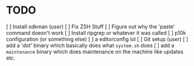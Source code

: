 # TODO

[ ] Install sdkman (user)
[ ] Fix ZSH Stuff
[ ] Figure out why the 'paste' command doesn't work
[ ] Install ripgrep or whatever it was called
[ ] p10k configuration (or something else)
[ ] a editorconfig lol
[ ] Git setup (user)
[ ] add a 'dot' binary which basically does what `system.sh` does
[ ] add a `maintenance` binary which does maintenance on the machine like updates etc.